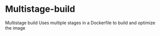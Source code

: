 # Multistage-build
Multistage build Uses multiple stages in a Dockerfile to build and optimize the image
